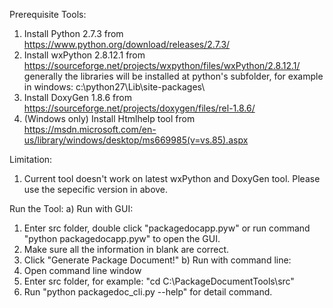 Prerequisite Tools:
1. Install Python 2.7.3 from https://www.python.org/download/releases/2.7.3/
2. Install wxPython 2.8.12.1 from https://sourceforge.net/projects/wxpython/files/wxPython/2.8.12.1/
   generally the libraries will be installed at python's subfolder, for example in windows: c:\python27\Lib\site-packages\
3. Install DoxyGen 1.8.6 from https://sourceforge.net/projects/doxygen/files/rel-1.8.6/
4. (Windows only) Install Htmlhelp tool from https://msdn.microsoft.com/en-us/library/windows/desktop/ms669985(v=vs.85).aspx

Limitation:
1. Current tool doesn't work on latest wxPython and DoxyGen tool. Please use the sepecific version in above.

Run the Tool:
a) Run with GUI:
  1. Enter src folder, double click "packagedocapp.pyw" or run command "python packagedocapp.pyw" to open the GUI.
  2. Make sure all the information in blank are correct.
  3. Click "Generate Package Document!"
b) Run with command line:
  1. Open command line window
  2. Enter src folder, for example: "cd C:\PackageDocumentTools\src"
  3. Run "python packagedoc_cli.py --help" for detail command.
